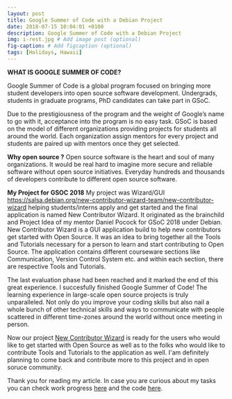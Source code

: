 ```yaml
---
layout: post
title: Google Summer of Code with a Debian Project
date: 2018-07-15 10:04:01 +0100
description: Google Summer of Code with a Debian Project
img: i-rest.jpg # Add image post (optional)
fig-caption: # Add figcaption (optional)
tags: [Holidays, Hawaii]
---
```




**WHAT IS GOOGLE SUMMER OF CODE?**

Google Summer of Code is a global program focused on bringing more student developers into open source software development.
Undergrads, students in graduate programs, PhD candidates can take part in GSoC.

Due to the prestigiousness of the program and the weight of Google’s name to go with it, acceptance into the program is no easy task.
GSoC is based on the model of different organizations providing projects for students all around the world. Each organization assign mentors for every project and students are paired up with mentors once they get selected.

**Why open source ?**
Open source software is the heart and soul of many organizations. It would be real hard to imagine more secure and reliable software without open source initiatives. Everyday hundreds and thousands of developers contribute to different open source software.

**My Project for GSOC 2018**
My project was Wizard/GUI https://salsa.debian.org/new-contributor-wizard-team/new-contributor-wizard helping students/interns apply and get started and the final application is named New Contributor Wizard. It originated as the brainchild and Project Idea of my mentor Daniel Pocock for GSoC 2018 under Debian. 
New Contributor Wizard is a GUI application build to help new contributors get started with Open Source. It was an idea to bring together all the Tools and Tutorials necessary for a person to learn and start contributing to Open Source. 
The application contains different courseware sections like Communication, Version Control System etc. and within each section, there are respective Tools and Tutorials.

The last evaluation phase had been reached and it marked the end of this great experience. I succesfully finished Google Summer of Code! The learning experience in large-scale open source projects is truly unparalleled. Not only do you improve your coding skills but also nail a whole bunch of other technical skills and ways to communicate with people scattered in different time-zones around the world without once meeting in person.

Now our project [New Contributor Wizard](https://salsa.debian.org/new-contributor-wizard-team/new-contributor-wizard) is ready for the users who would like to get started with Open Source as well as to the folks who would like to contribute Tools and Tutorials to the application as well.
I'am definitely planning to come back and contribute more to this project and in open soruce community. 

Thank you for reading my article. In case you are curious about my tasks you can check work progress [here](https://wiki.debian.org/ElenaGjevukaj) and the code [here](https://salsa.debian.org/users/ElenaGjevukaj-guest/projects).


